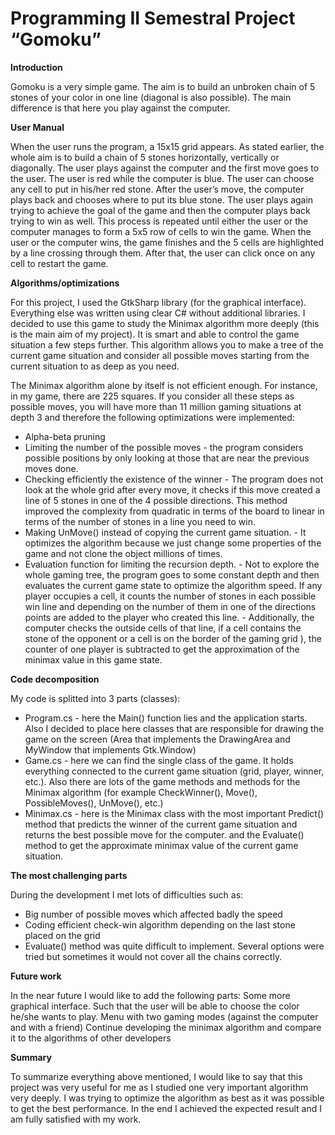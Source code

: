 # Programming II Semestral Project “Gomoku”

**Introduction**

Gomoku is a very simple game. The aim is to build an unbroken chain of 5 stones of your color in one line (diagonal is also possible). The main difference is that here you play against the computer.

**User Manual**

When the user runs the program, a 15x15 grid appears. As stated earlier, the whole aim is to build a chain of 5 stones horizontally, vertically or diagonally. The user plays against the computer and the first move goes to the user. The user is red while the computer is blue. The user can choose any cell to put in his/her red stone. After the user’s move, the computer plays back and chooses where to put its blue stone. The user plays again trying to achieve the goal of the game and then the computer plays back trying to win as well. This process is repeated until either the user or the computer manages to form a 5x5 row of cells to win the game. When the user or the computer wins, the game finishes and the 5 cells are highlighted by a line crossing through them. After that, the user can click once on any cell to restart the game.

**Algorithms/optimizations**

For this project, I used the GtkSharp library (for the graphical interface). Everything else was written using clear C# without additional libraries. I decided to use this game to study the Minimax algorithm more deeply (this is the main aim of my project). It is smart and able to control the game situation a few steps further. This algorithm allows you to make a tree of the current game situation and consider all possible moves starting from the current situation to as deep as you need. 

The Minimax algorithm alone by itself is not efficient enough. For instance, in my game, there are 225 squares. If you consider all these steps as possible moves, you will have more than 11 million gaming situations at depth 3 and therefore the following optimizations were implemented:
- Alpha-beta pruning
- Limiting the number of the possible moves - the program considers possible positions by only looking at those that are near the previous moves done.
- Checking efficiently the existence of the winner - The program does not look at the whole grid after every move, it checks if this move created a line of 5 stones in one of the 4 possible directions. This method improved the complexity from quadratic in terms of the board to linear in terms of the number of stones in a line you need to win.
- Making UnMove() instead of copying the current game situation. - It optimizes the algorithm because we just change some properties of the game and not clone the object millions of times.
- Evaluation function for limiting the recursion depth. - Not to explore the whole gaming tree, the program goes to some constant depth and then evaluates the current game state to optimize the algorithm speed. If any player occupies a cell, it counts the number of stones in each possible win line and depending on the number of them in one of the directions points are added to the player who created this line. - Additionally, the computer checks the outside cells of that line, if a cell contains the stone of the opponent or a cell is on the border of the gaming grid ), the counter of one player is subtracted to get the approximation of the minimax value in this game state.

**Code decomposition**

My code is splitted into 3 parts (classes): 
- Program.cs - here the Main() function lies and the application starts. Also I decided to place here classes that are responsible for drawing the game on the screen (Area that implements the DrawingArea and MyWindow that implements Gtk.Window)
- Game.cs - here we can find the single class of the game. It holds everything connected to the current game situation (grid, player, winner, etc.). Also there are lots of the game methods and methods for the Minimax algorithm (for example CheckWinner(), Move(), PossibleMoves(), UnMove(), etc.)
- Minimax.cs - here is the Minimax class with the most important Predict() method that predicts the winner of the current game situation and returns the best possible move for the computer.
and the  Evaluate() method to get the approximate minimax value of the current game situation.

**The most challenging parts**

During the development I met lots of difficulties such as:
- Big number of possible moves which affected badly the speed
- Coding efficient check-win algorithm depending on the last stone placed on the grid
- Evaluate() method was quite difficult to implement. Several options were tried but sometimes it would not cover all the chains correctly. 

**Future work**

In the near future I would like to add the following parts:
Some more graphical interface. Such that the user will be able to choose the color he/she wants to play. Menu with two gaming modes (against the computer and with a friend)
Continue developing the minimax algorithm and compare it to the algorithms of other developers

**Summary**

To summarize everything above mentioned, I would like to say that this project was very useful for me as I studied one very important algorithm very deeply. I was trying to optimize the algorithm as best as it was possible to get the best performance. In the end I achieved the expected result and I am fully satisfied with my work.


